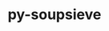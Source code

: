 ---
title: "py-soupsieve"
layout: cache
categories: [package, develop]
meta: {"compilers": ["none"], "num_specs": 53, "num_specs_by_stack": {"data-vis-sdk": 11, "e4s": 20, "e4s-neoverse-v2": 22, "root": 53}, "oss": ["ubuntu20.04", "ubuntu22.04"], "platforms": ["linux"], "stacks": ["data-vis-sdk", "e4s", "e4s-neoverse-v2", "root"], "targets": ["neoverse_v2", "x86_64_v3"], "versions": ["2.4.1"]}
spec_details: [{"compiler": "none", "hash": "2bqiz2kszeh7nomloujjv4n54eq2i4qy", "os": "ubuntu22.04", "platform": "linux", "size": "-", "stacks": ["e4s-neoverse-v2", "root"], "target": "neoverse_v2", "variants": ["build_system=python_pip"], "versions": ["2.4.1"]}, {"compiler": "none", "hash": "2mppmurbg52oxglhjwseft4fj2ia3vd2", "os": "ubuntu22.04", "platform": "linux", "size": "-", "stacks": ["e4s", "root"], "target": "x86_64_v3", "variants": ["build_system=python_pip"], "versions": ["2.4.1"]}, {"compiler": "none", "hash": "3tbgiuoxkmcz63bdlhf4ayatawbjtshw", "os": "ubuntu22.04", "platform": "linux", "size": "-", "stacks": ["e4s", "root"], "target": "x86_64_v3", "variants": ["build_system=python_pip"], "versions": ["2.4.1"]}, {"compiler": "none", "hash": "3xrfaaec76qong3nx43bpads3brmv5yi", "os": "ubuntu20.04", "platform": "linux", "size": "-", "stacks": ["data-vis-sdk", "root"], "target": "x86_64_v3", "variants": ["build_system=python_pip"], "versions": ["2.4.1"]}, {"compiler": "none", "hash": "5ctvowx2pinpzyuxz22fyqrvkbb64dtw", "os": "ubuntu22.04", "platform": "linux", "size": "-", "stacks": ["e4s", "root"], "target": "x86_64_v3", "variants": ["build_system=python_pip"], "versions": ["2.4.1"]}, {"compiler": "none", "hash": "5m3i3rz4gippxgv3jzaoniqdduzvlx5g", "os": "ubuntu22.04", "platform": "linux", "size": "-", "stacks": ["e4s-neoverse-v2", "root"], "target": "neoverse_v2", "variants": ["build_system=python_pip"], "versions": ["2.4.1"]}, {"compiler": "none", "hash": "5nxvqer6jlvkmvvs6jowelqk4iwk66it", "os": "ubuntu20.04", "platform": "linux", "size": "-", "stacks": ["data-vis-sdk", "root"], "target": "x86_64_v3", "variants": ["build_system=python_pip"], "versions": ["2.4.1"]}, {"compiler": "none", "hash": "5oxjngv5ccxqdj57menydlbge777m2wp", "os": "ubuntu22.04", "platform": "linux", "size": "-", "stacks": ["e4s-neoverse-v2", "root"], "target": "neoverse_v2", "variants": ["build_system=python_pip"], "versions": ["2.4.1"]}, {"compiler": "none", "hash": "5v6yg7svxv5i3qyxaagceyrfr2t32r2x", "os": "ubuntu20.04", "platform": "linux", "size": "-", "stacks": ["data-vis-sdk", "root"], "target": "x86_64_v3", "variants": ["build_system=python_pip"], "versions": ["2.4.1"]}, {"compiler": "none", "hash": "67ex3wxegcx53xbgaaen6f5vawi5xtau", "os": "ubuntu20.04", "platform": "linux", "size": "-", "stacks": ["data-vis-sdk", "root"], "target": "x86_64_v3", "variants": ["build_system=python_pip"], "versions": ["2.4.1"]}, {"compiler": "none", "hash": "6wk6ekvwkc73ba4poffuu5gjli55o4ec", "os": "ubuntu22.04", "platform": "linux", "size": "-", "stacks": ["e4s-neoverse-v2", "root"], "target": "neoverse_v2", "variants": ["build_system=python_pip"], "versions": ["2.4.1"]}, {"compiler": "none", "hash": "74wdwinjszmfevbjrvtktn3fyyk5du5b", "os": "ubuntu22.04", "platform": "linux", "size": "-", "stacks": ["e4s-neoverse-v2", "root"], "target": "neoverse_v2", "variants": ["build_system=python_pip"], "versions": ["2.4.1"]}, {"compiler": "none", "hash": "752kgvkfuydyn2nz7ihfaxdjintbtpt3", "os": "ubuntu22.04", "platform": "linux", "size": "-", "stacks": ["e4s-neoverse-v2", "root"], "target": "neoverse_v2", "variants": ["build_system=python_pip"], "versions": ["2.4.1"]}, {"compiler": "none", "hash": "7z3t3z2yeozoj3ubhlsbunjebuzwy5mg", "os": "ubuntu22.04", "platform": "linux", "size": "-", "stacks": ["e4s", "root"], "target": "x86_64_v3", "variants": ["build_system=python_pip"], "versions": ["2.4.1"]}, {"compiler": "none", "hash": "a73jvuqczp34bjpysighrm275lsh6rat", "os": "ubuntu22.04", "platform": "linux", "size": "-", "stacks": ["e4s-neoverse-v2", "root"], "target": "neoverse_v2", "variants": ["build_system=python_pip"], "versions": ["2.4.1"]}, {"compiler": "none", "hash": "avxprnxowp3lcyvrr56xcwv33d26cxie", "os": "ubuntu22.04", "platform": "linux", "size": "-", "stacks": ["e4s-neoverse-v2", "root"], "target": "neoverse_v2", "variants": ["build_system=python_pip"], "versions": ["2.4.1"]}, {"compiler": "none", "hash": "bh4ovvbj3f74gaczyg2sl5u4qe2zklmc", "os": "ubuntu22.04", "platform": "linux", "size": "-", "stacks": ["e4s-neoverse-v2", "root"], "target": "neoverse_v2", "variants": ["build_system=python_pip"], "versions": ["2.4.1"]}, {"compiler": "none", "hash": "copqk52ed6ndf4otzxyondq34jtaqy25", "os": "ubuntu22.04", "platform": "linux", "size": "-", "stacks": ["e4s", "root"], "target": "x86_64_v3", "variants": ["build_system=python_pip"], "versions": ["2.4.1"]}, {"compiler": "none", "hash": "cqmmkhsezy57rrquzs73wudamr57aox4", "os": "ubuntu22.04", "platform": "linux", "size": "-", "stacks": ["e4s-neoverse-v2", "root"], "target": "neoverse_v2", "variants": ["build_system=python_pip"], "versions": ["2.4.1"]}, {"compiler": "none", "hash": "duabdy7s3sopgedxyeyoi7b7s3z6jdty", "os": "ubuntu20.04", "platform": "linux", "size": "-", "stacks": ["data-vis-sdk", "root"], "target": "x86_64_v3", "variants": ["build_system=python_pip"], "versions": ["2.4.1"]}, {"compiler": "none", "hash": "evhdxf3zzu64pc3imi72bjaufiqmiuul", "os": "ubuntu20.04", "platform": "linux", "size": "-", "stacks": ["data-vis-sdk", "root"], "target": "x86_64_v3", "variants": ["build_system=python_pip"], "versions": ["2.4.1"]}, {"compiler": "none", "hash": "icwsww535i4exgdlpvxlhvj2vospcdqm", "os": "ubuntu22.04", "platform": "linux", "size": "-", "stacks": ["e4s", "root"], "target": "x86_64_v3", "variants": ["build_system=python_pip"], "versions": ["2.4.1"]}, {"compiler": "none", "hash": "icz27f3zuv65wvhau2s5itqdeicmw762", "os": "ubuntu22.04", "platform": "linux", "size": "-", "stacks": ["e4s-neoverse-v2", "root"], "target": "neoverse_v2", "variants": ["build_system=python_pip"], "versions": ["2.4.1"]}, {"compiler": "none", "hash": "id5v4txjmxeyycsnmei5uix3ifgvhu6c", "os": "ubuntu20.04", "platform": "linux", "size": "-", "stacks": ["data-vis-sdk", "root"], "target": "x86_64_v3", "variants": ["build_system=python_pip"], "versions": ["2.4.1"]}, {"compiler": "none", "hash": "ikewbjtdrgovhrjhyfhzq3q2giwauj3f", "os": "ubuntu22.04", "platform": "linux", "size": "-", "stacks": ["e4s", "root"], "target": "x86_64_v3", "variants": ["build_system=python_pip"], "versions": ["2.4.1"]}, {"compiler": "none", "hash": "inqlbcbauvvmxgg7lfdeowyacuqqtp2b", "os": "ubuntu22.04", "platform": "linux", "size": "-", "stacks": ["e4s", "root"], "target": "x86_64_v3", "variants": ["build_system=python_pip"], "versions": ["2.4.1"]}, {"compiler": "none", "hash": "kk7xqxhxkjd7g3t6kd5ehjdtl64hw3vb", "os": "ubuntu20.04", "platform": "linux", "size": "-", "stacks": ["data-vis-sdk", "root"], "target": "x86_64_v3", "variants": ["build_system=python_pip"], "versions": ["2.4.1"]}, {"compiler": "none", "hash": "lb35lujiqwnybxrkfd2pgjrcpehaoxee", "os": "ubuntu22.04", "platform": "linux", "size": "-", "stacks": ["e4s-neoverse-v2", "root"], "target": "neoverse_v2", "variants": ["build_system=python_pip"], "versions": ["2.4.1"]}, {"compiler": "none", "hash": "lgamtckmhcfph6e6yun5lqxnmczf6z2l", "os": "ubuntu20.04", "platform": "linux", "size": "-", "stacks": ["data-vis-sdk", "root"], "target": "x86_64_v3", "variants": ["build_system=python_pip"], "versions": ["2.4.1"]}, {"compiler": "none", "hash": "mbkl6aq2sjycexdiytori776x77kynt4", "os": "ubuntu22.04", "platform": "linux", "size": "-", "stacks": ["e4s-neoverse-v2", "root"], "target": "neoverse_v2", "variants": ["build_system=python_pip"], "versions": ["2.4.1"]}, {"compiler": "none", "hash": "nd46jmgkirgwniva3p4cufntas5jf2qm", "os": "ubuntu22.04", "platform": "linux", "size": "-", "stacks": ["e4s", "root"], "target": "x86_64_v3", "variants": ["build_system=python_pip"], "versions": ["2.4.1"]}, {"compiler": "none", "hash": "ne27zcett7zgonj2d65g6vaaxaykxq7p", "os": "ubuntu22.04", "platform": "linux", "size": "-", "stacks": ["e4s", "root"], "target": "x86_64_v3", "variants": ["build_system=python_pip"], "versions": ["2.4.1"]}, {"compiler": "none", "hash": "nxl72m2ng3ktgnxo5nala6wtagop2nid", "os": "ubuntu22.04", "platform": "linux", "size": "-", "stacks": ["e4s", "root"], "target": "x86_64_v3", "variants": ["build_system=python_pip"], "versions": ["2.4.1"]}, {"compiler": "none", "hash": "paj3kbz32fl6ngbfkidy4tjd64ldowul", "os": "ubuntu22.04", "platform": "linux", "size": "-", "stacks": ["e4s-neoverse-v2", "root"], "target": "neoverse_v2", "variants": ["build_system=python_pip"], "versions": ["2.4.1"]}, {"compiler": "none", "hash": "q2i3affy332xy4lrky3ny4gvpm2qx2bs", "os": "ubuntu22.04", "platform": "linux", "size": "-", "stacks": ["e4s", "root"], "target": "x86_64_v3", "variants": ["build_system=python_pip"], "versions": ["2.4.1"]}, {"compiler": "none", "hash": "q75ajtsimiu5smmhb27lrfktp4g3pdqi", "os": "ubuntu22.04", "platform": "linux", "size": "-", "stacks": ["e4s", "root"], "target": "x86_64_v3", "variants": ["build_system=python_pip"], "versions": ["2.4.1"]}, {"compiler": "none", "hash": "r5uxz7phuby257omw2kcdmg4qpvebbed", "os": "ubuntu22.04", "platform": "linux", "size": "-", "stacks": ["e4s-neoverse-v2", "root"], "target": "neoverse_v2", "variants": ["build_system=python_pip"], "versions": ["2.4.1"]}, {"compiler": "none", "hash": "rdmtu4v5zetm3m6urm7iribinkztbaxq", "os": "ubuntu20.04", "platform": "linux", "size": "-", "stacks": ["data-vis-sdk", "root"], "target": "x86_64_v3", "variants": ["build_system=python_pip"], "versions": ["2.4.1"]}, {"compiler": "none", "hash": "rtad6fbvwa7dovigoxmzaqlvx2xsaxgd", "os": "ubuntu22.04", "platform": "linux", "size": "-", "stacks": ["e4s-neoverse-v2", "root"], "target": "neoverse_v2", "variants": ["build_system=python_pip"], "versions": ["2.4.1"]}, {"compiler": "none", "hash": "svjms44ajyawwglinu4m6cldoo6q6uqw", "os": "ubuntu22.04", "platform": "linux", "size": "-", "stacks": ["e4s-neoverse-v2", "root"], "target": "neoverse_v2", "variants": ["build_system=python_pip"], "versions": ["2.4.1"]}, {"compiler": "none", "hash": "ta7abmzmnnhnjr6sp5c63zp4zli22l4s", "os": "ubuntu22.04", "platform": "linux", "size": "-", "stacks": ["e4s-neoverse-v2", "root"], "target": "neoverse_v2", "variants": ["build_system=python_pip"], "versions": ["2.4.1"]}, {"compiler": "none", "hash": "tfem7dlzlldcpxgk4bqmryti4uuk2y5a", "os": "ubuntu22.04", "platform": "linux", "size": "-", "stacks": ["e4s", "root"], "target": "x86_64_v3", "variants": ["build_system=python_pip"], "versions": ["2.4.1"]}, {"compiler": "none", "hash": "tkptd33hdtiw5s2xcpbdymfy2tpvivzc", "os": "ubuntu22.04", "platform": "linux", "size": "-", "stacks": ["e4s", "root"], "target": "x86_64_v3", "variants": ["build_system=python_pip"], "versions": ["2.4.1"]}, {"compiler": "none", "hash": "ulrcebl7i6khyv7jgprawj74atwhkohd", "os": "ubuntu20.04", "platform": "linux", "size": "-", "stacks": ["data-vis-sdk", "root"], "target": "x86_64_v3", "variants": ["build_system=python_pip"], "versions": ["2.4.1"]}, {"compiler": "none", "hash": "w7vphgdwhkrkykxl524armmasi47ddea", "os": "ubuntu22.04", "platform": "linux", "size": "-", "stacks": ["e4s", "root"], "target": "x86_64_v3", "variants": ["build_system=python_pip"], "versions": ["2.4.1"]}, {"compiler": "none", "hash": "wdfianbvqx6n62lxyjlj3ogf6ywmjfue", "os": "ubuntu22.04", "platform": "linux", "size": "-", "stacks": ["e4s", "root"], "target": "x86_64_v3", "variants": ["build_system=python_pip"], "versions": ["2.4.1"]}, {"compiler": "none", "hash": "wks5uhk7qf6iyfu6rapk3l2ttw7yaucf", "os": "ubuntu22.04", "platform": "linux", "size": "-", "stacks": ["e4s-neoverse-v2", "root"], "target": "neoverse_v2", "variants": ["build_system=python_pip"], "versions": ["2.4.1"]}, {"compiler": "none", "hash": "wsxynj37d2bcxoe7aeuem2e5zy4cjeky", "os": "ubuntu22.04", "platform": "linux", "size": "-", "stacks": ["e4s-neoverse-v2", "root"], "target": "neoverse_v2", "variants": ["build_system=python_pip"], "versions": ["2.4.1"]}, {"compiler": "none", "hash": "wxznrktat2onnnpwy2tcsfpkowonaxkc", "os": "ubuntu22.04", "platform": "linux", "size": "-", "stacks": ["e4s", "root"], "target": "x86_64_v3", "variants": ["build_system=python_pip"], "versions": ["2.4.1"]}, {"compiler": "none", "hash": "y6hhbfs56spyvvpava6hsbencinwm542", "os": "ubuntu22.04", "platform": "linux", "size": "-", "stacks": ["e4s-neoverse-v2", "root"], "target": "neoverse_v2", "variants": ["build_system=python_pip"], "versions": ["2.4.1"]}, {"compiler": "none", "hash": "ychnaq4xel7jpfu5lgweoo4d5y54qolz", "os": "ubuntu22.04", "platform": "linux", "size": "-", "stacks": ["e4s", "root"], "target": "x86_64_v3", "variants": ["build_system=python_pip"], "versions": ["2.4.1"]}, {"compiler": "none", "hash": "yyd2hci5hfsfoxry4xasdumjnkxlha3r", "os": "ubuntu22.04", "platform": "linux", "size": "-", "stacks": ["e4s-neoverse-v2", "root"], "target": "neoverse_v2", "variants": ["build_system=python_pip"], "versions": ["2.4.1"]}, {"compiler": "none", "hash": "zqt3ivuxrxdmo6hgztws7f2xw462lm6u", "os": "ubuntu22.04", "platform": "linux", "size": "-", "stacks": ["e4s", "root"], "target": "x86_64_v3", "variants": ["build_system=python_pip"], "versions": ["2.4.1"]}]
---
